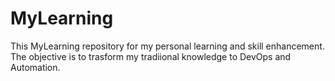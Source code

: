 # MyLearning
This MyLearning repository for my personal learning and skill enhancement.
The objective is to trasform my tradiional knowledge to DevOps and Automation.
